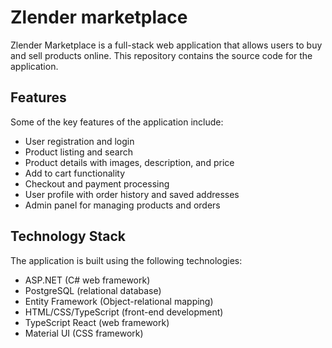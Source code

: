 # Zlender marketplace

Zlender Marketplace is a full-stack web application that allows users to buy and sell products online. This repository contains the source code for the application.

## Features
Some of the key features of the application include:
* User registration and login
* Product listing and search
* Product details with images, description, and price
* Add to cart functionality
* Checkout and payment processing
*  User profile with order history and saved addresses
* Admin panel for managing products and orders

## Technology Stack
The application is built using the following technologies:
* ASP.NET (C# web framework)
* PostgreSQL (relational database)
* Entity Framework (Object-relational mapping)
* HTML/CSS/TypeScript (front-end development)
* TypeScript React (web framework)
* Material UI (CSS framework)

